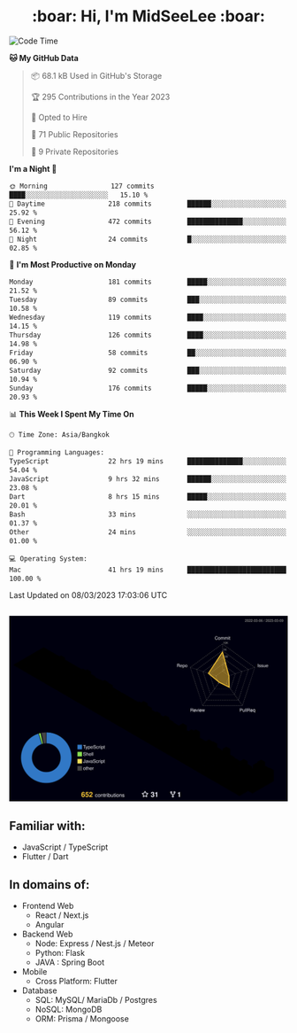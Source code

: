 <h1 align="center"> :boar: Hi, I'm MidSeeLee :boar:</h1>
 
<!--START_SECTION:waka-->
![Code Time](http://img.shields.io/badge/Code%20Time-417%20hrs%2054%20mins-blue)

**🐱 My GitHub Data** 

> 📦 68.1 kB Used in GitHub's Storage 
 > 
> 🏆 295 Contributions in the Year 2023
 > 
> 💼 Opted to Hire
 > 
> 📜 71 Public Repositories 
 > 
> 🔑 9 Private Repositories 
 > 
**I'm a Night 🦉** 

```text
🌞 Morning                127 commits         ████░░░░░░░░░░░░░░░░░░░░░   15.10 % 
🌆 Daytime                218 commits         ██████░░░░░░░░░░░░░░░░░░░   25.92 % 
🌃 Evening                472 commits         ██████████████░░░░░░░░░░░   56.12 % 
🌙 Night                  24 commits          █░░░░░░░░░░░░░░░░░░░░░░░░   02.85 % 
```
📅 **I'm Most Productive on Monday** 

```text
Monday                   181 commits         █████░░░░░░░░░░░░░░░░░░░░   21.52 % 
Tuesday                  89 commits          ███░░░░░░░░░░░░░░░░░░░░░░   10.58 % 
Wednesday                119 commits         ████░░░░░░░░░░░░░░░░░░░░░   14.15 % 
Thursday                 126 commits         ████░░░░░░░░░░░░░░░░░░░░░   14.98 % 
Friday                   58 commits          ██░░░░░░░░░░░░░░░░░░░░░░░   06.90 % 
Saturday                 92 commits          ███░░░░░░░░░░░░░░░░░░░░░░   10.94 % 
Sunday                   176 commits         █████░░░░░░░░░░░░░░░░░░░░   20.93 % 
```


📊 **This Week I Spent My Time On** 

```text
🕑︎ Time Zone: Asia/Bangkok

💬 Programming Languages: 
TypeScript               22 hrs 19 mins      ██████████████░░░░░░░░░░░   54.04 % 
JavaScript               9 hrs 32 mins       ██████░░░░░░░░░░░░░░░░░░░   23.08 % 
Dart                     8 hrs 15 mins       █████░░░░░░░░░░░░░░░░░░░░   20.01 % 
Bash                     33 mins             ░░░░░░░░░░░░░░░░░░░░░░░░░   01.37 % 
Other                    24 mins             ░░░░░░░░░░░░░░░░░░░░░░░░░   01.00 % 

💻 Operating System: 
Mac                      41 hrs 19 mins      █████████████████████████   100.00 % 
```


 Last Updated on 08/03/2023 17:03:06 UTC
<!--END_SECTION:waka-->

##

![](./profile-3d-contrib/profile-night-rainbow.svg)

## Familiar with:
- JavaScript / TypeScript
- Flutter / Dart

## In domains of:
- Frontend Web
  - React / Next.js
  - Angular
- Backend Web
  - Node: Express / Nest.js / Meteor
  - Python: Flask
  - JAVA : Spring Boot
- Mobile
  - Cross Platform: Flutter
- Database
  - SQL: MySQL/ MariaDb / Postgres
  - NoSQL: MongoDB
  - ORM: Prisma / Mongoose
